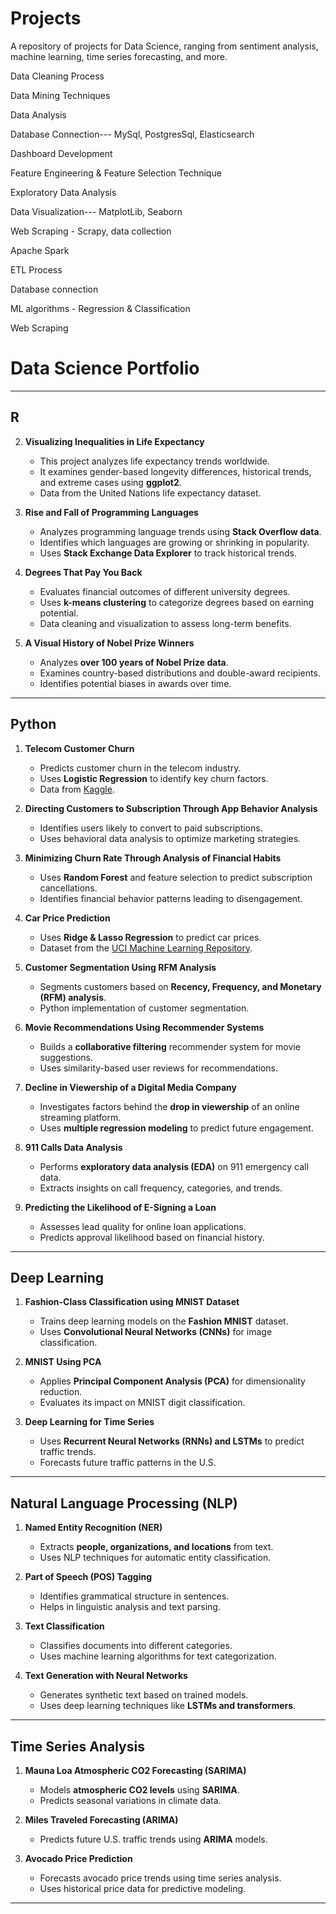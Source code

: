 
# Projects
A repository of projects for Data Science, ranging from sentiment analysis, machine learning, time series forecasting, and more.


Data Cleaning Process

Data Mining Techniques

Data Analysis

Database Connection--- MySql, PostgresSql, Elasticsearch

Dashboard Development

Feature Engineering & Feature Selection Technique

Exploratory Data Analysis

Data Visualization--- MatplotLib, Seaborn

Web Scraping - Scrapy, data collection

Apache Spark

ETL Process

Database connection

ML algorithms - Regression & Classification

Web Scraping

# Data Science Portfolio

<!--
## Overview
This repository contains a collection of projects in various domains of data science, machine learning, and deep learning. The projects are categorized based on the technologies and techniques used.
-->

---

## R

<!--
1. **Data Visualization: Corruption and Human Development**  
   - This project explores the relationship between corruption and human development using UN Human Development Report data.
   - It visualizes the correlation between the **Human Development Index (HDI)** and the **Corruption Perceptions Index (CPI)** through scatter plots.
-->

2. **Visualizing Inequalities in Life Expectancy**  
   - This project analyzes life expectancy trends worldwide.
   - It examines gender-based longevity differences, historical trends, and extreme cases using **ggplot2**.
   - Data from the United Nations life expectancy dataset.

3. **Rise and Fall of Programming Languages**  
   - Analyzes programming language trends using **Stack Overflow data**.
   - Identifies which languages are growing or shrinking in popularity.
   - Uses **Stack Exchange Data Explorer** to track historical trends.

4. **Degrees That Pay You Back**  
   - Evaluates financial outcomes of different university degrees.
   - Uses **k-means clustering** to categorize degrees based on earning potential.
   - Data cleaning and visualization to assess long-term benefits.

5. **A Visual History of Nobel Prize Winners**  
   - Analyzes **over 100 years of Nobel Prize data**.
   - Examines country-based distributions and double-award recipients.
   - Identifies potential biases in awards over time.

---

## Python

1. **Telecom Customer Churn**  
   - Predicts customer churn in the telecom industry.
   - Uses **Logistic Regression** to identify key churn factors.
   - Data from [Kaggle](https://www.kaggle.com/blastchar/telco-customer-churn).

2. **Directing Customers to Subscription Through App Behavior Analysis**  
   - Identifies users likely to convert to paid subscriptions.
   - Uses behavioral data analysis to optimize marketing strategies.

3. **Minimizing Churn Rate Through Analysis of Financial Habits**  
   - Uses **Random Forest** and feature selection to predict subscription cancellations.
   - Identifies financial behavior patterns leading to disengagement.

4. **Car Price Prediction**  
   - Uses **Ridge & Lasso Regression** to predict car prices.
   - Dataset from the [UCI Machine Learning Repository](https://archive.ics.uci.edu/ml/datasets/automobile).

5. **Customer Segmentation Using RFM Analysis**  
   - Segments customers based on **Recency, Frequency, and Monetary (RFM) analysis**.
   - Python implementation of customer segmentation.

6. **Movie Recommendations Using Recommender Systems**  
   - Builds a **collaborative filtering** recommender system for movie suggestions.
   - Uses similarity-based user reviews for recommendations.

7. **Decline in Viewership of a Digital Media Company**  
   - Investigates factors behind the **drop in viewership** of an online streaming platform.
   - Uses **multiple regression modeling** to predict future engagement.

8. **911 Calls Data Analysis**  
   - Performs **exploratory data analysis (EDA)** on 911 emergency call data.
   - Extracts insights on call frequency, categories, and trends.

9. **Predicting the Likelihood of E-Signing a Loan**  
   - Assesses lead quality for online loan applications.
   - Predicts approval likelihood based on financial history.

---

## Deep Learning

1. **Fashion-Class Classification using MNIST Dataset**  
   - Trains deep learning models on the **Fashion MNIST** dataset.
   - Uses **Convolutional Neural Networks (CNNs)** for image classification.

2. **MNIST Using PCA**  
   - Applies **Principal Component Analysis (PCA)** for dimensionality reduction.
   - Evaluates its impact on MNIST digit classification.

3. **Deep Learning for Time Series**  
   - Uses **Recurrent Neural Networks (RNNs) and LSTMs** to predict traffic trends.
   - Forecasts future traffic patterns in the U.S.

---

## Natural Language Processing (NLP)

1. **Named Entity Recognition (NER)**  
   - Extracts **people, organizations, and locations** from text.
   - Uses NLP techniques for automatic entity classification.

2. **Part of Speech (POS) Tagging**  
   - Identifies grammatical structure in sentences.
   - Helps in linguistic analysis and text parsing.

3. **Text Classification**  
   - Classifies documents into different categories.
   - Uses machine learning algorithms for text categorization.

4. **Text Generation with Neural Networks**  
   - Generates synthetic text based on trained models.
   - Uses deep learning techniques like **LSTMs and transformers**.

---

## Time Series Analysis

1. **Mauna Loa Atmospheric CO2 Forecasting (SARIMA)**  
   - Models **atmospheric CO2 levels** using **SARIMA**.
   - Predicts seasonal variations in climate data.

2. **Miles Traveled Forecasting (ARIMA)**  
   - Predicts future U.S. traffic trends using **ARIMA** models.

3. **Avocado Price Prediction**  
   - Forecasts avocado price trends using time series analysis.
   - Uses historical price data for predictive modeling.

---

<!--


 
-->

